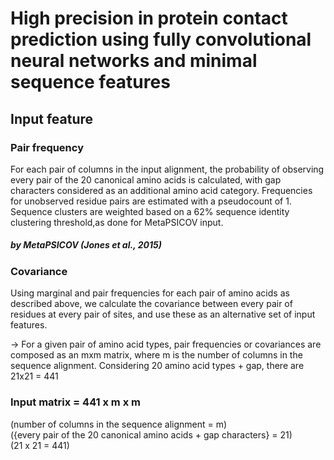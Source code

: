 # High precision in protein contact prediction using fully convolutional neural networks and minimal sequence features

## Input feature 

### Pair frequency
For each pair of columns in the input alignment, the probability of observing every pair of the 20 canonical amino acids is calculated, with gap characters considered as an additional amino acid category. Frequencies for unobserved residue pairs are estimated with a pseudocount of 1. Sequence clusters are weighted based on a 62% sequence identity clustering threshold,as done for MetaPSICOV input.

##### by MetaPSICOV (Jones et al., 2015)

### Covariance 
Using marginal and pair frequencies for each pair of amino acids as described above, we calculate the covariance between every pair of residues at every pair of sites, and use these as an alternative set of input features.

-> For a given pair of amino acid types, pair frequencies or covariances are composed as an mxm matrix, where m is the number of columns in the sequence alignment. Considering 20 amino acid types + gap, there are 21x21 = 441 

### Input matrix = 441 x m x m 
(number of columns in the sequence alignment = m)  
({every pair of the 20 canonical amino acids + gap characters} = 21)  
(21 x 21 = 441)  
